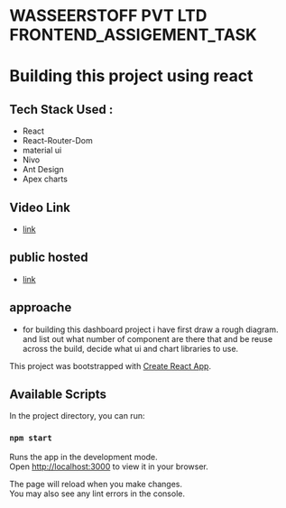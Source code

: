 
# WASSEERSTOFF PVT LTD FRONTEND_ASSIGEMENT_TASK


# Building this project using react

## Tech Stack Used :
+ React
+ React-Router-Dom
+ material ui
+ Nivo 
+ Ant Design
+ Apex charts


## Video Link
+ [link](https://drive.google.com/file/d/1qW7ab4tznvhi3jkLvdUwb3fOyMK2zdGx/view?usp=sharing)

## public hosted
+ [link](wasserstoff-frontend-task-souvick.netlify.app)

## approache
+ for building this dashboard project i have first draw a rough diagram. and list out what number of component are there that and be reuse across the build, decide what ui and chart libraries to use.

This project was bootstrapped with [Create React App](https://github.com/facebook/create-react-app).

## Available Scripts

In the project directory, you can run:

### `npm start`

Runs the app in the development mode.\
Open [http://localhost:3000](http://localhost:3000) to view it in your browser.

The page will reload when you make changes.\
You may also see any lint errors in the console.


